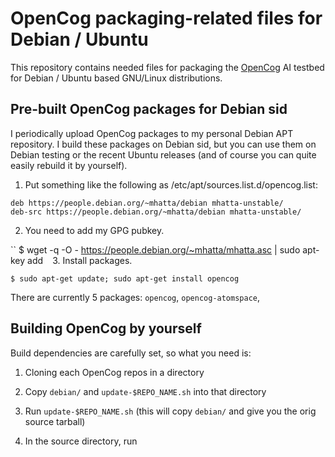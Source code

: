 # OpenCog packaging-related files for Debian / Ubuntu

This repository contains needed files for packaging the [OpenCog](https://github.com/opencog) AI testbed for Debian / Ubuntu based GNU/Linux distributions.

## Pre-built OpenCog packages for Debian sid

I periodically upload OpenCog packages to my personal Debian APT repository.  I build these packages on Debian sid, but you can use them on Debian testing or the recent Ubuntu releases (and of course you can quite easily rebuild it by yourself).

1. Put something like the following as /etc/apt/sources.list.d/opencog.list:

```
deb https://people.debian.org/~mhatta/debian mhatta-unstable/
deb-src https://people.debian.org/~mhatta/debian mhatta-unstable/
```
2. You need to add my GPG pubkey.

``
$ wget -q -O - https://people.debian.org/~mhatta/mhatta.asc | sudo apt-key add
`
`
3. Install packages.

``
$ sudo apt-get update; sudo apt-get install opencog
``

There are currently 5 packages: `opencog`, `opencog-atomspace`, 

## Building OpenCog by yourself

Build dependencies are carefully set, so what you need is:

1. Cloning each OpenCog repos in a directory

2. Copy `debian/` and `update-$REPO_NAME.sh` into that directory

3. Run `update-$REPO_NAME.sh` (this will copy `debian/` and give you the orig source tarball)

4. In the source directory, run 
